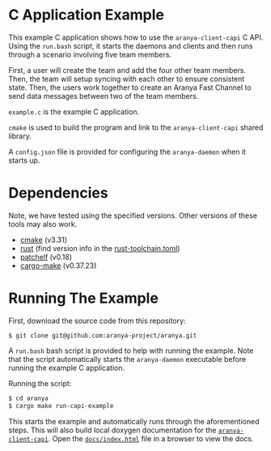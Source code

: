 # C Application Example

This example C application shows how to use the `aranya-client-capi` C API.
Using the `run.bash` script, it starts the daemons and clients and then runs
through a scenario involving five team members.

First, a user will create the team and add the four other team members. Then,
the team will setup syncing with each other to ensure consistent state. Then,
the users work together to create an Aranya Fast Channel to send data messages
between two of the team members.

`example.c` is the example C application.

`cmake` is used to build the program and link to the `aranya-client-capi` shared library.

A `config.json` file is provided for configuring the `aranya-daemon` when it starts up.

# Dependencies

Note, we have tested using the specified versions. Other versions of these
tools may also work.

- [cmake](https://cmake.org/download/) (v3.31)
- [rust](https://www.rust-lang.org/tools/install) (find version info in the
[rust-toolchain.toml](../../rust-toolchain.toml))
- [patchelf](https://github.com/NixOS/patchelf) (v0.18)
- [cargo-make](https://github.com/sagiegurari/cargo-make?tab=readme-ov-file#installation) (v0.37.23)

# Running The Example

First, download the source code from this repository:

`$ git clone git@github.com:aranya-project/aranya.git`

A `run.bash` bash script is provided to help with running the example.
Note that the script automatically starts the `aranya-daemon` executable before
running the example C application.

Running the script:

```bash
$ cd aranya
$ cargo make run-capi-example
```

This starts the example and automatically runs through the aforementioned
steps. This will also build local doxygen documentation for the
[`aranya-client-capi`](crates/aranya-client-capi/docs/). Open the
[`docs/index.html`](crates/aranya-client-c-api/docs/index.html) file in a
browser to view the docs.
